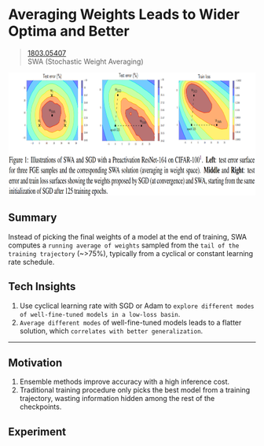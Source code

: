 # Averaging Weights Leads to Wider Optima and Better
> [1803.05407](https://arxiv.org/abs/1803.05407)<br>
> SWA (Stochastic Weight Averaging)
<div align=center><img src="/figures/1803.05407.1.png" style="height: 250px; width: auto;"/></div>

## Summary 
Instead of picking the final weights of a model at the end of training, SWA computes a `running average of weights` sampled from the `tail of the training trajectory` (~>75%), typically from a cyclical or constant learning rate schedule.

## Tech Insights 
1. Use cyclical learning rate with SGD or Adam to `explore different modes of well-fine-tuned models in a low-loss basin`.
2. `Average different modes` of well-fine-tuned models leads to a flatter solution, which `correlates with better generalization`.

---

## Motivation 
1. Ensemble methods improve accuracy with a high inference cost.
2. Traditional training procedure only picks the best model from a training trajectory, wasting information hidden among the rest of the checkpoints.

## Experiment
